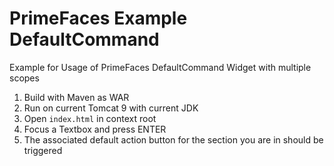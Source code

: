 # PrimeFaces Example DefaultCommand
Example for Usage of PrimeFaces DefaultCommand Widget with multiple scopes

1. Build with Maven as WAR
2. Run on current Tomcat 9 with current JDK
3. Open `index.html` in  context root
4. Focus a Textbox and press ENTER
5. The associated default action button for the section you are in should be triggered